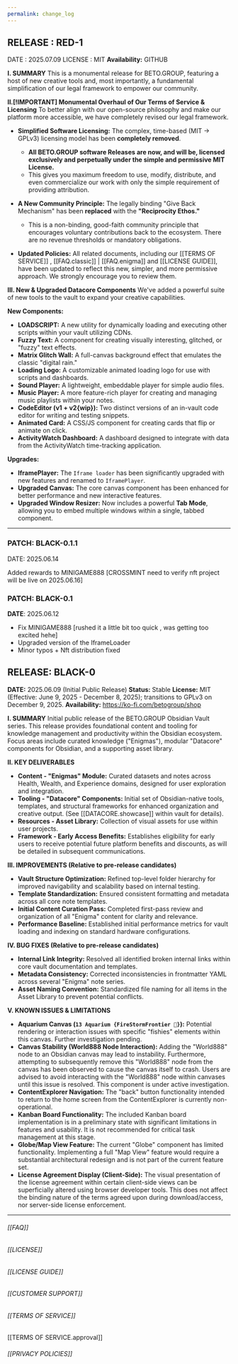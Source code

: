 ```yaml
---
permalink: change_log
---
```






## RELEASE : RED-1
DATE : 2025.07.09
LICENSE : MIT
**Availability:** GITHUB

**I. SUMMARY**
This is a monumental release for BETO.GROUP, featuring a host of new creative tools and, most importantly, a fundamental simplification of our legal framework to empower our community.

**II.[!IMPORTANT] Monumental Overhaul of Our Terms of Service & Licensing**
To better align with our open-source philosophy and make our platform more accessible, we have completely revised our legal framework.

*   **Simplified Software Licensing:** The complex, time-based (MIT -> GPLv3) licensing model has been **completely removed**.
    *   **All BETO.GROUP software Releases are now, and will be, licensed exclusively and perpetually under the simple and permissive MIT License.**
    *   This gives you maximum freedom to use, modify, distribute, and even commercialize our work with only the simple requirement of providing attribution.

*   **A New Community Principle:** The legally binding "Give Back Mechanism" has been **replaced** with the **"Reciprocity Ethos."**
    *   This is a non-binding, good-faith community principle that encourages voluntary contributions back to the ecosystem. There are no revenue thresholds or mandatory obligations.

*   **Updated Policies:** All related documents, including our [[TERMS OF SERVICE]] , [[FAQ.classic]] | [[FAQ.enigma]] and [[LICENSE GUIDE]], have been updated to reflect this new, simpler, and more permissive approach. We strongly encourage you to review them.

**III. New & Upgraded Datacore Components**
We've added a powerful suite of new tools to the vault to expand your creative capabilities.

**New Components:**
*   **LOADSCRIPT:** A new utility for dynamically loading and executing other scripts within your vault utilizing CDNs.
*   **Fuzzy Text:** A component for creating visually interesting, glitched, or "fuzzy" text effects.
*   **Matrix Glitch Wall:** A full-canvas background effect that emulates the classic "digital rain."
*   **Loading Logo:** A customizable animated loading logo for use with scripts and dashboards.
*   **Sound Player:** A lightweight, embeddable player for simple audio files.
*   **Music Player:** A more feature-rich player for creating and managing music playlists within your notes.
*   **CodeEditor (v1 + v2{wip}):** Two distinct versions of an in-vault code editor for writing and testing snippets.
*   **Animated Card:** A CSS/JS component for creating cards that flip or animate on click.
*   **ActivityWatch Dashboard:** A dashboard designed to integrate with data from the ActivityWatch time-tracking application.

**Upgrades:**
*   **IframePlayer:** The `Iframe loader` has been significantly upgraded with new features and renamed to `IframePlayer`.
*   **Upgraded Canvas:** The core canvas component has been enhanced for better performance and new interactive features.
*   **Upgraded Window Resizer:** Now includes a powerful **Tab Mode**, allowing you to embed multiple windows within a single, tabbed component.


-----

### PATCH: BLACK-0.1.1
DATE: 2025.06.14

Added rewards to MINIGAME888 [CROSSMINT need to verify nft project will be live on 2025.06.16]

### PATCH: BLACK-0.1
**DATE**: 2025.06.12

- Fix MINIGAME888 [rushed it a little bit too quick , was getting too excited hehe]
- Upgraded version of the IframeLoader 
- Minor typos + Nft distribution fixed

## RELEASE: BLACK-0
**DATE:** 2025.06.09 (Initial Public Release)
**Status:** Stable
**License:** MIT (Effective: June 9, 2025 - December 8, 2025); transitions to GPLv3 on December 9, 2025.
**Availability:** https://ko-fi.com/betogroup/shop

**I. SUMMARY**
Initial public release of the BETO.GROUP Obsidian Vault series. This release provides foundational content and tooling for knowledge management and productivity within the Obsidian ecosystem. Focus areas include curated knowledge ("Enigmas"), modular "Datacore" components for Obsidian, and a supporting asset library.

**II. KEY DELIVERABLES**
*   **Content - "Enigmas" Module:** Curated datasets and notes across Health, Wealth, and Experience domains, designed for user exploration and integration.
*   **Tooling - "Datacore" Components:** Initial set of Obsidian-native tools, templates, and structural frameworks for enhanced organization and creative output. (See [[DATACORE.showcase]] within vault for details).
*   **Resources - Asset Library:** Collection of visual assets for use within user projects.
*   **Framework - Early Access Benefits:** Establishes eligibility for early users to receive potential future platform benefits and discounts, as will be detailed in subsequent communications.

**III. IMPROVEMENTS (Relative to pre-release candidates)**
*   **Vault Structure Optimization:** Refined top-level folder hierarchy for improved navigability and scalability based on internal testing.
*   **Template Standardization:** Ensured consistent formatting and metadata across all core note templates.
*   **Initial Content Curation Pass:** Completed first-pass review and organization of all "Enigma" content for clarity and relevance.
*   **Performance Baseline:** Established initial performance metrics for vault loading and indexing on standard hardware configurations.

**IV. BUG FIXES (Relative to pre-release candidates)**
*   **Internal Link Integrity:** Resolved all identified broken internal links within core vault documentation and templates. 
*   **Metadata Consistency:** Corrected inconsistencies in frontmatter YAML across several "Enigma" note series. 
*   **Asset Naming Convention:** Standardized file naming for all items in the Asset Library to prevent potential conflicts.

**V. KNOWN ISSUES & LIMITATIONS**
* **Aquarium Canvas (`13 Aquarium {FireStormFrontier 🫡}`):** Potential rendering or interaction issues with specific "fishies" elements within this canvas. Further investigation pending.
* **Canvas Stability (World888 Node Interaction):** Adding the "World888" node to an Obsidian canvas may lead to instability. Furthermore, attempting to subsequently remove this "World888" node from the canvas has been observed to cause the canvas itself to crash. Users are advised to avoid interacting with the "World888" node within canvases until this issue is resolved. This component is under active investigation.
* **ContentExplorer Navigation:** The "back" button functionality intended to return to the home screen from the ContentExplorer is currently non-operational.
* **Kanban Board Functionality:** The included Kanban board implementation is in a preliminary state with significant limitations in features and usability. It is not recommended for critical task management at this stage.
* **Globe/Map View Feature:** The current "Globe" component has limited functionality. Implementing a full "Map View" feature would require a substantial architectural redesign and is not part of the current feature set.
* **License Agreement Display (Client-Side):** The visual presentation of the license agreement within certain client-side views can be superficially altered using browser developer tools. This does not affect the binding nature of the terms agreed upon during download/access, nor server-side license enforcement.




-----

###### [[FAQ]]

###### [[LICENSE]]

###### [[LICENSE GUIDE]]

###### [[CUSTOMER SUPPORT]]


###### [[TERMS OF SERVICE]]
[[TERMS OF SERVICE.approval]]

###### [[PRIVACY POLICIES]]
